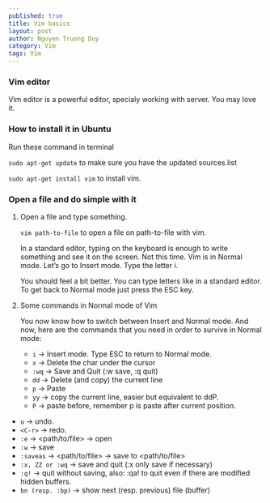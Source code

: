 ```yaml
---
published: true
title: Vim basics
layout: post
author: Nguyen Truong Duy
category: Vim
tags: Vim
---
```


### Vim editor

Vim editor is a powerful editor, specialy working with server. You may love it.


### How to install it in Ubuntu

Run these command in terminal

```sudo apt-get update``` to make sure you have the updated sources.list

```sudo apt-get install vim``` to install vim.


### Open a file and do simple with it


1. Open a file and type something.

	``` vim path-to-file ``` to open a file on path-to-file with vim.

	In a standard editor, typing on the keyboard is enough to write something and see it on the screen. Not this time. Vim is in Normal mode. Let’s go to Insert mode. Type the letter i.

	You should feel a bit better. You can type letters like in a standard editor. To get back to Normal mode just press the ESC key.

2. Some commands in Normal mode of Vim

	You now know how to switch between Insert and Normal mode. And now, here are the commands that you need in order to survive in Normal mode:

	*	``` i ``` → Insert mode. Type ESC to return to Normal mode.
	* ``` x ``` → Delete the char under the cursor
	* ``` :wq ``` → Save and Quit (:w save, :q quit)
	* ``` dd ``` → Delete (and copy) the current line
	* ``` p ``` → Paste
	* ``` yy ``` → copy the current line, easier but equivalent to ddP.
	* ``` P ``` → paste before, remember p is paste after current position.
  * ``` u ``` → undo.
  * ``` <C-r> ``` → redo.
  * ``` :e ``` → <path/to/file> → open
  * ``` :w ``` → save
  * ``` :saveas ``` → <path/to/file> → save to <path/to/file>
  * ``` :x, ZZ or :wq ``` → save and quit (:x only save if necessary)
  * ``` :q! ``` → quit without saving, also: :qa! to quit even if there are modified hidden buffers.
  * ``` bn (resp. :bp) ``` → show next (resp. previous) file (buffer)


